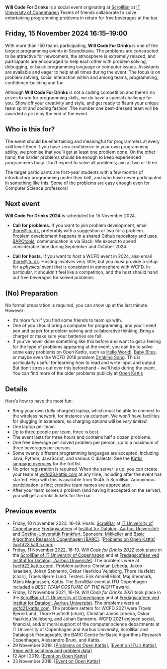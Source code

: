 **Will Code For Drinks** is a social event originating at [ScrollBar](https://scrollbar.dk) at [IT University of Copenhagen](https://www.itu.dk)
Teams of friends collaborate to solve entertaining programming problems in return for free beverages at the bar.

Friday, 15 November 2024 16:15–19:00
------------------------------------

With more than 150 teams participating, **Will Code For Drinks** is one of the largest programming events in Scandinavia.
The problems are constructed to be attractive for newcomers, the atmosphere is extremely relaxed, and participants are encouraged to help each other with problem solving, debugging, or basic programming language or computer issues.
Assistants are available and eager to help at all times during the event.
The focus is on problem solving, social interaction within and among teams, programming, confidence-building and fun.

Although **Will Code For Drinks** is not a coding competition and there’s no prizes to win for programming skills, we do have a special challenge for you. Show off your creativity and style, and get ready to flaunt your unique team spirit and coding fashion. The number one best-dressed team will be awarded a prize by the end of the event.

Who is this for?
----------------

The event should be entertaining and meaningful for programmers at every skill level: 
Even if you have zero confidence in your own programming ability, we promise that you’ll get at least one problem done.
On the other hand, the harder problems should be enough to keep experienced programmers busy.
Don’t expect to solve all problems; aim at two or three.

The target participants are first-year students with a few months of introductory programming under their belt, and who have never participated in something like this.
Some of the problems are easy enough even for Computer Science professors!

Next event
----------

**Will Code For Drinks 2024** is scheduled for 15 November 2024.

* **Call for problems.** If you want to join problem development, email thore@itu.dk, preferably with a suggestion or two for a problem. Problem development happens in a shared Github repository and uses [BAPCtools](https://github.com/RagnarGrootKoerkamp/BAPCtools), communication is via Slack. We expect to spend considerable time during September and October 2024.

* **Call for hosts.** If you want to _host_ a WCFD event in 2024, also email thore@itu.dk. Hosting involves very little; but you _must_ provide a setup for a _physical_ event that is consistent in atmosphere with WCFD. In particular, it shouldn't feel like a competition, and the host should hand out free beverages for solved problems.

(No) Preparation
----------------

No formal preparation is required, you can show up at the last minute.
However:

* It’s more fun if you find some friends to team up with.
* One of you should bring a computer for programming, and you’ll need pen and paper for problem solving and collaborative thinking. Bring a charger or make sure your batteries are full.
* If you’ve never done something like this before and want to get a feeling for the type of problems appearing at the event, you can try to solve some easy problems on Open Kattis, such as [Hello World!](https://open.kattis.com/problems/hello), [Baby Bites](https://open.kattis.com/problems/babybites), or maybe even the WCFD 2019 problem [Drinking Song](https://open.kattis.com/problems/drinkingsong).
This is particularly useful for learning how to read and write input and output. But don’t stress out over this beforehand – we’ll help during the event.
You can find more of the older problems publicly at [Open Kattis](https://open.kattis.com/search?q=will+code+for+drinks)

Details
-------

Here’s how to have the most fun:

* Bring your own (fully charged) laptop, which must be able to connect to the wireless network, for instance via eduroam. We won't have facilities for plugging in extenders, so charging options will be *very limited*.
* One laptop per team.
* Up to three people per team, three is best.
* The event lasts for three hours and contains half a dozen problems. 
* One free beverage per solved problem per person, up to a maximum of three beverages per person.
* Some twenty different programming languages are accepted, including Java, Python, JavaScript, and various C dialects. 
  See the [Kattis language overview](https://open.kattis.com/languages) for the full list.
* No prior registration is required. When the server is up, you can create your team at [wcfd23.kattis.com](https://wcfd23.kattis.com) at any time, including after the event has started. Help with this is available from 15:45 in ScrollBar. Anonymous participation is fine; creative team names are appreciated.
* After your team solves a problem (and having it accepted on the server), you will get a drinks tickets for the bar.

Previous events
---------------

* Friday, 10 November 2023, 16–19. Hosts: [ScrollBar](https://scrollbar.dk) at [IT University of Copenhagen](https://www.itu.dk); [Fredagscaféen](https://fredagscafeen.dk) at [Institut for Datalogi, Aarhus Universitet](https://cs.au.dk); and [Goethe-Universität Frankfurt](https://tcs.uni-frankfurt.de/wcfd/). Sponsors: [Mikkeller](https://www.mikkeller.com) and [Basic Algorithms Research Copenhagen (BARC)](https://barc.ku.dk). [[Problems on Open Kattis](https://open.kattis.com/problem-sources/Will%20Code%20for%20Drinks%202023)]
[[wcfd23.kattis.com](https://wcfd23.kattis.com/contests/wcfd23)].
* Friday, 11 November 2022, 16-19. _Will Code for Drinks 2022_ took place in the [ScrollBar of IT University of Copenhagen](https://scrollbar.dk) and at [Fredagscaféen ved Institut for Datalogi, Aarhus Universitet](https://fredagscafeen.dk/). The problems were at [[wcfd22.kattis.com](https://wcfd22.kattis.com)]. Problem authors: Christian Lebeda, Jakob Israelsen, Johan Sannemo, Oskar Haarklou Vejleborg, Thore Husfeldt (chair), Troels Bjerre Lund. Testers: Erik Amirell Eklöf, Maj Stenmark, Måns Magnusson, Kattis.
  The ScrollBar event at ITU Copenhagen  included a _BEST TEAM COSTUME OF THE NIGHT_ award.
* Friday, 12 November 2021, 16-19. _Will Code for Drinks 2021_ took place in the [ScrollBar of IT University of Copenhagen](https://scrollbar.dk) and at [Fredagscaféen ved Institut for Datalogi, Aarhus Universitet](https://fredagscafeen.dk/). The problems were at [wcfd21.kattis.com](https://wcfd21.kattis.com).
The problem setters for WCFD 2021 were Troels Bjerre Lund, Thore Husfeldt (chair), Christian Janos Lebeda, Oskar Haarklou Veileborg, and Johan Sannemo. WCFD 2021 enjoyed social, financial, and/or moral support of the computer science departments at IT University of Copenhagen and Aarhus University, ScrollBar and Datalogisk Fredagscafé, the BARC Centre for Basic Algorithms Research Copenhagen, Alessandro Bruni, and Kattis.
* 29 November 2019. [[Problems on Open Kattis](https://open.kattis.com/problem-sources/Will%20Code%20for%20Drinks%202019/2)],  [[Event on ITU’s Kattis](https://itu.kattis.com/sessions/wcfdf2019)], [[repo with solutions and problem data](https://github.com/thorehusfeldt/will-code-for-drinks-F2019)]
* 12 April 2019. [[Event on Open Kattis](https://open.kattis.com/contests/fwmxyb)]
* 23 November 2018. [[Event on Open Kattis](https://open.kattis.com/contests/f4ktq9)]


